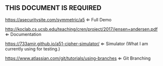 ## THIS DOCUMENT IS REQUIRED

https://asecuritysite.com/symmetric/a5 ⇐ Full Demo

http://koclab.cs.ucsb.edu/teaching/cren/project/2017/jensen+andersen.pdf ⇐ Documentation

https://733amir.github.io/a51-cipher-simulator/ ⇐ Simulator (What I am currently using for testing.)

https://www.atlassian.com/git/tutorials/using-branches ⇐ Git Branching
